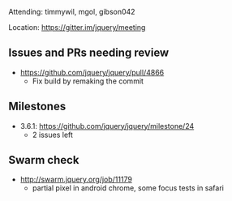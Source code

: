 Attending: timmywil, mgol, gibson042

Location: https://gitter.im/jquery/meeting

## Issues and PRs needing review
* https://github.com/jquery/jquery/pull/4866
	- Fix build by remaking the commit

## Milestones
* 3.6.1: https://github.com/jquery/jquery/milestone/24
	- 2 issues left

## Swarm check
* http://swarm.jquery.org/job/11179 
	* partial pixel in android chrome, some focus tests in safari
